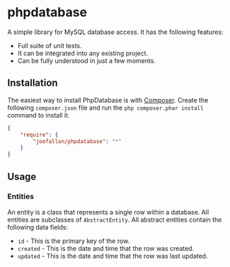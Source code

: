 # phpdatabase

A simple library for MySQL database access. It has the following features:

*   Full suite of unit tests.
*   It can be integrated into any existing project.
*   Can be fully understood in just a few moments.

## Installation

The easiest way to install PhpDatabase is with
[Composer](https://getcomposer.org/). Create the following `composer.json` file
and run the `php composer.phar install` command to install it.

```json
{
    "require": {
        "joefallon/phpdatabase": "*"
    }
}
```

## Usage

### Entities

An entity is a class that represents a single row within a database. All entities 
are subclasses of `AbstractEntity`. All abstract entities contain the following 
data fields:

*   `id` - This is the primary key of the row.
*   `created` - This is the date and time that the row was created.
*   `updated` - This is the date and time that the row was last updated.
    